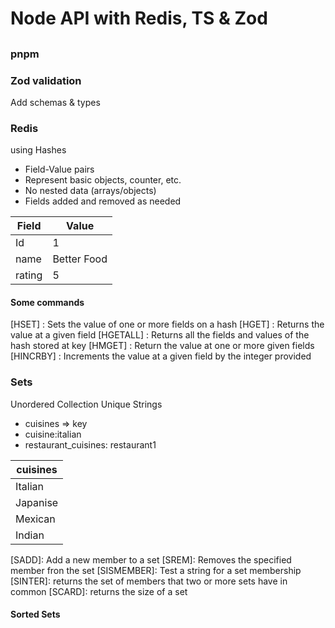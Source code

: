 # Node API with Redis, TS & Zod

##

### pnpm

### Zod validation

Add schemas & types

### Redis

using Hashes

- Field-Value pairs
- Represent basic objects, counter, etc.
- No nested data (arrays/objects)
- Fields added and removed as needed

| Field  | Value       |
| ------ | ----------- |
| Id     | 1           |
| name   | Better Food |
| rating | 5           |

#### Some commands

[HSET] : Sets the value of one or more fields on a hash
[HGET] : Returns the value at a given field
[HGETALL] : Returns all the fields and values of the hash stored at key
[HMGET] : Return the value at one or more given fields
[HINCRBY] : Increments the value at a given field by the integer provided

### Sets

Unordered Collection
Unique Strings

- cuisines => key
- cuisine:italian
- restaurant_cuisines: restaurant1

| cuisines |
| -------- |
| Italian  |
| Japanise |
| Mexican  |
| Indian   |

[SADD]: Add a new member to a set
[SREM]: Removes the specified member fron the set
[SISMEMBER]: Test a string for a set membership
[SINTER]: returns the set of members that two or more sets have in common
[SCARD]: returns the size of a set

#### Sorted Sets
